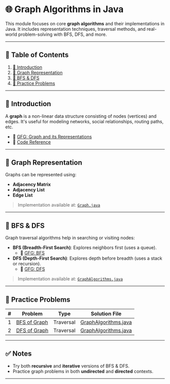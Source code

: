 # 🌐 Graph Algorithms in Java

This module focuses on core **graph algorithms** and their implementations in Java. It includes representation
techniques, traversal methods, and real-world problem-solving with BFS, DFS, and more.

---

## 📑 Table of Contents

1. [📘 Introduction](#-introduction)
2. [🧱 Graph Representation](#-graph-representation)
3. [🔄 BFS & DFS](#-bfs--dfs)
4. [🧪 Practice Problems](#-practice-problems)

---

## 📘 Introduction

A **graph** is a non-linear data structure consisting of nodes (vertices) and edges. It's useful for modeling networks,
social relationships, routing paths, etc.

- 📖 [GFG: Graph and its Representations](https://www.geeksforgeeks.org/dsa/graph-and-its-representations/)
- 📂 [Code Reference](./Graph.java)

---

## 🧱 Graph Representation

Graphs can be represented using:

- **Adjacency Matrix**
- **Adjacency List**
- **Edge List**

> Implementation available at: [`Graph.java`](./Graph.java)

---

## 🔄 BFS & DFS

Graph traversal algorithms help in searching or visiting nodes:

- **BFS (Breadth-First Search)**: Explores neighbors first (uses a queue).
    - 📖 [GFG: BFS](https://www.geeksforgeeks.org/breadth-first-search-or-bfs-for-a-graph/)
- **DFS (Depth-First Search)**: Explores depth before breadth (uses a stack or recursion).
    - 📖 [GFG: DFS](https://www.geeksforgeeks.org/depth-first-traversal-for-a-graph/)

> Implementation available at: [`GraphAlgorithms.java`](./GraphAlgorithms.java)

---

## 🧪 Practice Problems

| # | Problem                                                                                    | Type                 | Solution File                                  |
|---|--------------------------------------------------------------------------------------------|----------------------|------------------------------------------------|
| 1 | [BFS of Graph](https://www.geeksforgeeks.org/problems/bfs-traversal-of-graph/1)            | Traversal            | [GraphAlgorithms.java](./GraphAlgorithms.java) |
| 2 | [DFS of Graph](https://www.geeksforgeeks.org/problems/depth-first-traversal-for-a-graph/1) | Traversal            | [GraphAlgorithms.java](./GraphAlgorithms.java) |

---

## ✅ Notes

- Try both **recursive** and **iterative** versions of BFS & DFS.
- Practice graph problems in both **undirected** and **directed** contexts.

---

